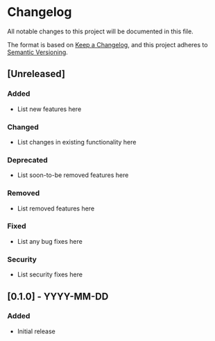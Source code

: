 # Changelog

All notable changes to this project will be documented in this file.

The format is based on [Keep a Changelog](https://keepachangelog.com/en/1.0.0/),
and this project adheres to [Semantic Versioning](https://semver.org/spec/v2.0.0.html).

## [Unreleased]

### Added
- List new features here

### Changed
- List changes in existing functionality here

### Deprecated
- List soon-to-be removed features here

### Removed
- List removed features here

### Fixed
- List any bug fixes here

### Security
- List security fixes here

## [0.1.0] - YYYY-MM-DD
### Added
- Initial release 